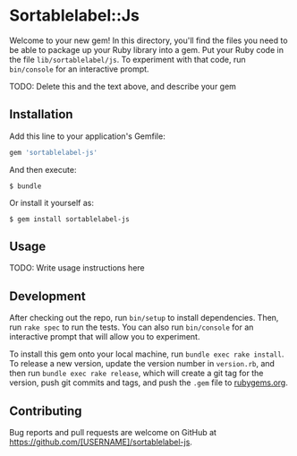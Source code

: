 # Sortablelabel::Js

Welcome to your new gem! In this directory, you'll find the files you need to be able to package up your Ruby library into a gem. Put your Ruby code in the file `lib/sortablelabel/js`. To experiment with that code, run `bin/console` for an interactive prompt.

TODO: Delete this and the text above, and describe your gem

## Installation

Add this line to your application's Gemfile:

```ruby
gem 'sortablelabel-js'
```

And then execute:

    $ bundle

Or install it yourself as:

    $ gem install sortablelabel-js

## Usage

TODO: Write usage instructions here

## Development

After checking out the repo, run `bin/setup` to install dependencies. Then, run `rake spec` to run the tests. You can also run `bin/console` for an interactive prompt that will allow you to experiment.

To install this gem onto your local machine, run `bundle exec rake install`. To release a new version, update the version number in `version.rb`, and then run `bundle exec rake release`, which will create a git tag for the version, push git commits and tags, and push the `.gem` file to [rubygems.org](https://rubygems.org).

## Contributing

Bug reports and pull requests are welcome on GitHub at https://github.com/[USERNAME]/sortablelabel-js.

